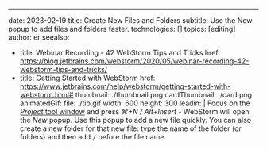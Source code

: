 ---
date: 2023-02-19
title: Create New Files and Folders
subtitle: Use the New popup to add files and folders faster.
technologies: []
topics: [editing]
author: er
seealso:
- title: Webinar Recording - 42 WebStorm Tips and Tricks
  href: https://blog.jetbrains.com/webstorm/2020/05/webinar-recording-42-webstorm-tips-and-tricks/
- title: Getting Started with WebStorm
  href: https://www.jetbrains.com/help/webstorm/getting-started-with-webstorm.html#
thumbnail: ./thumbnail.png
cardThumbnail: ./card.png
animatedGif:
  file: ./tip.gif
  width: 600
  height: 300
leadin: |
  Focus on the [_Project_ tool window](https://www.jetbrains.com/help/webstorm/project-tool-window.html) and press _⌘+N / Alt+Insert_ - WebStorm will open the _New_ popup. Use this popup to add a new file quickly. You can also create a new folder for that new file: type the name of the folder (or folders) and then add `/` before the file name.
